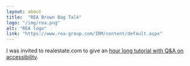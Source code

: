 ```yaml
---
layout: about
title:  "REA Brown Bag Talk"
logo: "/img/rea.png"
alt: "REA logo"
link: "https://www.rea-group.com/IRM/content/default.aspx"
---
```


I was invited to realestate.com to give an [hour long tutorial with Q&A on accessibility](/presentations/#a11y-roro-2014).
